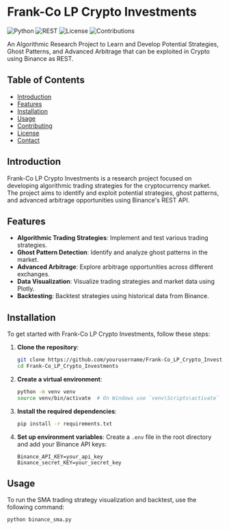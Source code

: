 # Frank-Co LP Crypto Investments

![Python](https://img.shields.io/badge/python-3.8%2B-blue.svg)
![REST](https://https://worldvectorlogo.com/logo/binance)
![License](https://img.shields.io/badge/license-MIT-blue.svg)
![Contributions](https://img.shields.io/badge/contributions-welcome-brightgreen.svg)

An Algorithmic Research Project to Learn and Develop Potential Strategies, Ghost Patterns, and Advanced Arbitrage that can be exploited in Crypto using Binance as REST.

## Table of Contents

- [Introduction](#introduction)
- [Features](#features)
- [Installation](#installation)
- [Usage](#usage)
- [Contributing](#contributing)
- [License](#license)
- [Contact](#contact)

## Introduction

Frank-Co LP Crypto Investments is a research project focused on developing algorithmic trading strategies for the cryptocurrency market. The project aims to identify and exploit potential strategies, ghost patterns, and advanced arbitrage opportunities using Binance's REST API.

## Features

- **Algorithmic Trading Strategies**: Implement and test various trading strategies.
- **Ghost Pattern Detection**: Identify and analyze ghost patterns in the market.
- **Advanced Arbitrage**: Explore arbitrage opportunities across different exchanges.
- **Data Visualization**: Visualize trading strategies and market data using Plotly.
- **Backtesting**: Backtest strategies using historical data from Binance.

## Installation

To get started with Frank-Co LP Crypto Investments, follow these steps:

1. **Clone the repository**:
    ```bash
    git clone https://github.com/yourusername/Frank-Co_LP_Crypto_Investments.git
    cd Frank-Co_LP_Crypto_Investments
    ```

2. **Create a virtual environment**:
    ```bash
    python -m venv venv
    source venv/bin/activate  # On Windows use `venv\Scripts\activate`
    ```

3. **Install the required dependencies**:
    ```bash
    pip install -r requirements.txt
    ```

4. **Set up environment variables**:
    Create a `.env` file in the root directory and add your Binance API keys:
    ```env
    Binance_API_KEY=your_api_key
    Binance_secret_KEY=your_secret_key
    ```

## Usage

To run the SMA trading strategy visualization and backtest, use the following command:

```bash
python binance_sma.py